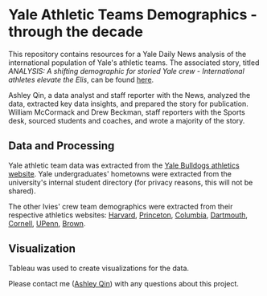 # Yale Athletic Teams Demographics - through the decade

This repository contains resources for a Yale Daily News analysis of the international population of Yale's athletic teams. The associated story, titled *ANALYSIS: A shifting demographic for storied Yale crew - International athletes elevate the Elis*, can be found [here](http://features.yaledailynews.com/blog/2020/04/24/analysis-a-shifting-demographic-for-storied-yale-crew-international-athletes-elevate-the-elis/).

Ashley Qin, a data analyst and staff reporter with the News, analyzed the data, extracted key data insights, and prepared the story for publication. William McCormack and Drew Beckman, staff reporters with the Sports desk, sourced students and coaches, and wrote a majority of the story.

## Data and Processing
Yale athletic team data was extracted from the [Yale Bulldogs athletics website](https://yalebulldogs.com/index.aspx). Yale undergraduates' hometowns were extracted from the university's internal student directory (for privacy reasons, this will not be shared).

The other Ivies' crew team demographics were extracted from their respective athletics websites: [Harvard](https://www.gocrimson.com/landing/index), [Princeton](https://goprincetontigers.com/index.aspx), [Columbia](https://gocolumbialions.com/), [Dartmouth](https://dartmouthsports.com/index.aspx), [Cornell](https://cornellbigred.com/), [UPenn](https://pennathletics.com/index.aspx), [Brown](https://brownbears.com/).

## Visualization
Tableau was used to create visualizations for the data.

Please contact me ([Ashley Qin](ashley.qin@yale.edu)) with any questions about this project.
